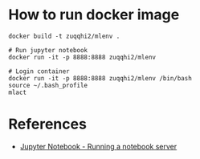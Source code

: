 # How to run docker image

    docker build -t zuqqhi2/mlenv .

    # Run jupyter notebook
    docker run -it -p 8888:8888 zuqqhi2/mlenv

    # Login container
    docker run -it -p 8888:8888 zuqqhi2/mlenv /bin/bash
    source ~/.bash_profile
    mlact

# References

- [Jupyter Notebook - Running a notebook server](http://jupyter-notebook.readthedocs.io/en/latest/public_server.html)
